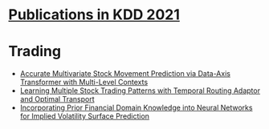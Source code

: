 # [Publications in KDD 2021](https://kdd.org/kdd2021/accepted-papers/index)

# Trading
- [Accurate Multivariate Stock Movement Prediction via Data-Axis Transformer with Multi-Level Contexts](https://github.com/ai-gamer/fintech-literature/blob/main/conference/kdd21/AMSMP/README.md)
- [Learning Multiple Stock Trading Patterns with Temporal Routing Adaptor and Optimal Transport](https://github.com/ai-gamer/fintech-literature/blob/main/conference/kdd21/LMSTP/README.md)
- [Incorporating Prior Financial Domain Knowledge into Neural Networks for Implied Volatility Surface Prediction](https://github.com/ai-gamer/fintech-literature/blob/main/conference/kdd21/volatility/README.md)





